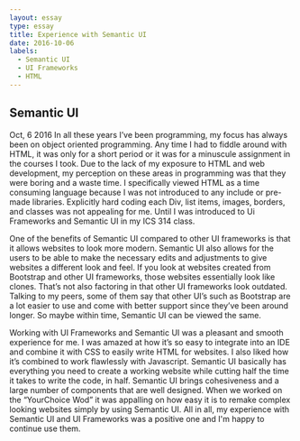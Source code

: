 ```yaml
---
layout: essay
type: essay
title: Experience with Semantic UI
date: 2016-10-06
labels:
  - Semantic UI
  - UI Frameworks
  - HTML
---
```


  ##                                            Semantic UI
Oct, 6 2016
In all these years I’ve been programming, my focus has always been on object oriented programming. 
Any time I had to fiddle around with HTML, it was only for a short period or it was for a minuscule assignment in the courses I took. Due to the lack of my exposure to HTML and web development, my perception on these areas in programming was that they 
were boring and a waste time. I specifically viewed HTML as a time consuming language because I was not introduced
to any include or pre-made libraries. Explicitly hard coding each Div, list items, images, borders, and classes was not 
appealing for me. Until I was introduced to Ui Frameworks and Semantic UI in my ICS 314 class.

One of the benefits of Semantic UI compared to other UI frameworks is that it allows websites to look more modern. 
Semantic UI also allows for the users to be able to make the necessary edits and adjustments to give websites a different look and feel. If you look at websites created from Bootstrap and other UI frameworks, those websites essentially look like clones. 
That’s not also factoring in that other UI frameworks look outdated. Talking to my peers, some of them say that other UI’s such as
Bootstrap are a lot easier to use and come with better support since they’ve been around longer. 
So maybe within time, Semantic UI can be viewed the same.

Working with UI Frameworks and Semantic UI was a pleasant and smooth experience for me. 
I was amazed at how it’s so easy to integrate into an IDE and combine it with CSS to easily write HTML for websites. 
I also liked how it’s combined to work flawlessly with Javascript. Semantic UI basically has everything you need to create a working  website while cutting half the time it takes to write the code, in half.
Semantic UI brings cohesiveness and a large number of components that are well designed. 
When we worked on the “YourChoice Wod” it was appalling on how easy it is to remake complex looking websites simply by using Semantic UI. All in all, my experience with Semantic UI and UI Frameworks was a positive one and I'm happy to continue use them.
